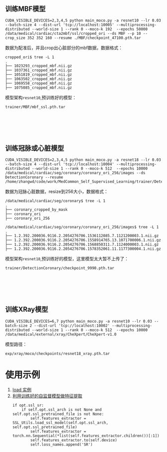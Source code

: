
<br><br>
---
## 训练MBF模型

```
CUDA_VISIBLE_DEVICES=2,3,4,5 python main_moco.py -a resnet10 --lr 0.03 --batch-size 4 --dist-url 'tcp://localhost:10005' --multiprocessing-distributed --world-size 1 --rank 0 --moco-k 192  --epochs 50000 /data/medical/cardiac/cta2mbf/ssl/cropped_ori --ds MBF --p 10 --crop_size 352 352 160 --resume ./MBF/checkpoint_47100.pth.tar
```

数据为配准后，并且crop出心脏部分的mbf数据，数据格式：
```
cropped_ori$ tree -L 1
.
├── 1023293_cropped_mbf.nii.gz
├── 1037361_cropped_mbf.nii.gz
├── 1051819_cropped_mbf.nii.gz
├── 1063502_cropped_mbf.nii.gz
├── 1069558_cropped_mbf.nii.gz
├── 1075085_cropped_mbf.nii.gz

```

模型架构`resnet10`,预训练好的模型：

```
trainer/MBF/mbf_ssl.pth.tar
```


<br><br>
---
## 训练冠脉或心脏模型

```
CUDA_VISIBLE_DEVICES=2,3,4,5 python main_moco.py -a resnet18 --lr 0.03 --batch-size 4 --dist-url 'tcp://localhost:10004' --multiprocessing-distributed --world-size 1 --rank 0 --moco-k 512  --epochs 10000 /data/medical/cardiac/seg/coronary/coronary_ori_256/images --ds DetectionCoronary --resume /home/zhangwd/code/work/MedCommon_Self_Supervised_Learning/trainer/DetectionCoronary/checkpoint_9990.pth.tar
```

数据为冠脉心脏数据，resize到256大小，数据格式：
```
/data/medical/cardiac/seg/coronary$ tree -L 1
.
├── coronary_cropped_by_mask
├── coronary_ori
├── coronary_ori_256
```

```
/data/medical/cardiac/seg/coronary/coronary_ori_256/images$ tree -L 1
.
├── 1.2.392.200036.9116.2.2054276706.1536112085.7.1121200003.1.nii.gz
├── 1.2.392.200036.9116.2.2054276706.1558914765.13.1071700006.1.nii.gz
├── 1.2.392.200036.9116.2.2054276706.1568850311.7.1124000003.1.nii.gz
├── 1.2.392.200036.9116.2.2054276706.1578352061.11.1177300004.1.nii.gz

```

模型架构`resnet18`,预训练好的模型，这里模型太大暂不上传了：

```
trainer/DetectionCoronary/checkpoint_9990.pth.tar
```

<br><br>
----

## 训练XRay模型

```
CUDA_VISIBLE_DEVICES=6,7 python main_moco.py -a resnet10 --lr 0.03 --batch-size 2 --dist-url 'tcp://localhost:10002' --multiprocessing-distributed --world-size 1 --rank 0 --moco-k 512  --epochs 10000 /data/medical/external/xray/CheXpert/CheXpert-v1.0
```

模型路径：
```
exp/xray/moco/checkpoints/resnet18_xray.pth.tar
```



# 使用示例

1. [load 实例](https://github.com/searobbersduck/MedCommon/blob/main/utils/ssl_utils.py)
2. [利用训练好的自监督模型做特征提取](https://github.com/searobbersduck/MedCommon/blob/main/gan/models/pix2pix_3d_model.py)
    ```
    if opt.ssl_sr:
        if self.opt.ssl_arch is not None and self.opt.ssl_pretrained_file is not None:
            self.features_extractor = SSL_Utils.load_ssl_model(self.opt.ssl_arch, self.opt.ssl_pretrained_file)
            self.features_extractor = torch.nn.Sequential(*list(self.features_extractor.children())[:1])
            self.features_extractor.to(self.device)
            self.loss_names.append('SR')
    ```